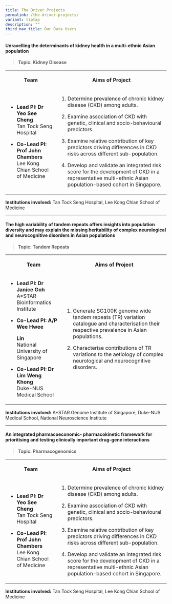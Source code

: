 ```yaml
---
title: The Driver Projects
permalink: /the-driver-projects/
variant: tiptap
description: ""
third_nav_title: Our Data Users
---
```

<h4><strong>Unravelling the determinants of kidney health in a multi-ethnic Asian population</strong></h4>
<blockquote>
<p><strong>Topic: Kidney Disease</strong>
</p>
</blockquote>
<table style="minWidth: 50px">
<colgroup>
<col>
<col>
</colgroup>
<tbody>
<tr>
<th rowspan="1" colspan="1">
<p>Team</p>
</th>
<th rowspan="1" colspan="1">
<p>Aims of Project</p>
</th>
</tr>
<tr>
<td rowspan="1" colspan="1">
<ul data-tight="true" class="tight">
<li>
<p><strong>Lead PI: Dr Yeo See Cheng</strong>
<br>Tan Tock Seng Hospital</p>
</li>
<li>
<p><strong>Co-Lead PI: Prof John Chambers</strong>
<br>Lee Kong Chian School of Medicine</p>
</li>
</ul>
</td>
<td rowspan="1" colspan="1">
<ol data-tight="true" class="tight">
<li>
<p>Determine prevalence of chronic kidney disease (CKD) among adults.</p>
</li>
<li>
<p>Examine association of CKD with genetic, clinical and socio-behavioural
predictors.</p>
</li>
<li>
<p>Examine relative contribution of key predictors driving differences in
CKD risks across different sub-population.</p>
</li>
<li>
<p>Develop and validate an integrated risk score for the development of CKD
in a representative multi-ethnic Asian population-based cohort in Singapore.</p>
</li>
</ol>
</td>
</tr>
</tbody>
</table>
<p><strong>Institutions involved:</strong> Tan Tock Seng Hospital, Lee Kong
Chian School of Medicine</p>
<hr>
<h4><strong>The high variability of tandem repeats offers insights into population diversity and may explain the missing heritability of complex neurological and neurocognitive disorders in Asian populations</strong></h4>
<blockquote>
<p><strong>Topic: Tandem Repeats</strong>
</p>
</blockquote>
<table style="minWidth: 50px">
<colgroup>
<col>
<col>
</colgroup>
<tbody>
<tr>
<th rowspan="1" colspan="1">
<p>Team</p>
</th>
<th rowspan="1" colspan="1">
<p>Aims of Project</p>
</th>
</tr>
<tr>
<td rowspan="1" colspan="1">
<ul data-tight="true" class="tight">
<li>
<p><strong>Lead PI: Dr Janice Goh</strong>
<br>A*STAR Bioinformatics Institute</p>
</li>
<li>
<p><strong>Co-Lead PI: A/P Wee Hwee</strong>
</p>
<p><strong>Lin</strong>
<br>National University of Singapore</p>
</li>
<li>
<p><strong>Co-Lead PI: Dr Lim Weng Khong</strong>
<br>Duke-NUS Medical School</p>
</li>
</ul>
</td>
<td rowspan="1" colspan="1">
<ol data-tight="true" class="tight">
<li>
<p>Generate SG100K genome wide tandem repeats (TR) variation catalogue and
characterisation their respective prevalence in Asian populations.</p>
</li>
<li>
<p>Characterise contributions of TR variations to the aetiology of complex
neurological and neurocognitive disorders.</p>
</li>
</ol>
</td>
</tr>
</tbody>
</table>
<p><strong>Institutions involved:</strong> A*STAR Genome Institute of Singapore,
Duke-NUS Medical School, National Neuroscience Institute</p>
<hr>
<h4><strong>An integrated pharmacoeconomic- pharmacokinetic framework for prioritising and testing clinically important drug-gene interactions</strong></h4>
<blockquote>
<p><strong>Topic: Pharmacogenomics</strong>
</p>
</blockquote>
<table style="minWidth: 50px">
<colgroup>
<col>
<col>
</colgroup>
<tbody>
<tr>
<th rowspan="1" colspan="1">
<p>Team</p>
</th>
<th rowspan="1" colspan="1">
<p>Aims of Project</p>
</th>
</tr>
<tr>
<td rowspan="1" colspan="1">
<ul data-tight="true" class="tight">
<li>
<p><strong>Lead PI: Dr Yeo See Cheng</strong>
<br>Tan Tock Seng Hospital</p>
</li>
<li>
<p><strong>Co-Lead PI: Prof John Chambers</strong>
<br>Lee Kong Chian School of Medicine</p>
</li>
</ul>
</td>
<td rowspan="1" colspan="1">
<ol data-tight="true" class="tight">
<li>
<p>Determine prevalence of chronic kidney disease (CKD) among adults.</p>
</li>
<li>
<p>Examine association of CKD with genetic, clinical and socio-behavioural
predictors.</p>
</li>
<li>
<p>Examine relative contribution of key predictors driving differences in
CKD risks across different sub-population.</p>
</li>
<li>
<p>Develop and validate an integrated risk score for the development of CKD
in a representative multi-ethnic Asian population-based cohort in Singapore.</p>
</li>
</ol>
</td>
</tr>
</tbody>
</table>
<p><strong>Institutions involved:</strong> Tan Tock Seng Hospital, Lee Kong
Chian School of Medicine</p>
<p></p>